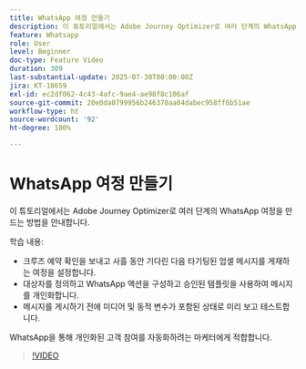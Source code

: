 ```yaml
---
title: WhatsApp 여정 만들기
description: 이 튜토리얼에서는 Adobe Journey Optimizer로 여러 단계의 WhatsApp 여정을 만드는 방법을 안내합니다.
feature: Whatsapp
role: User
level: Beginner
doc-type: Feature Video
duration: 309
last-substantial-update: 2025-07-30T00:00:00Z
jira: KT-18659
exl-id: ec2df062-4c43-4afc-9ae4-ae98f8c106af
source-git-commit: 20e0da0799956b246370aa04dabec958ff6b51ae
workflow-type: ht
source-wordcount: '92'
ht-degree: 100%

---
```


# WhatsApp 여정 만들기

이 튜토리얼에서는 Adobe Journey Optimizer로 여러 단계의 WhatsApp 여정을 만드는 방법을 안내합니다.

학습 내용:

* 크루즈 예약 확인을 보내고 사흘 동안 기다린 다음 타기팅된 업셀 메시지를 게재하는 여정을 설정합니다.
* 대상자를 정의하고 WhatsApp 액션을 구성하고 승인된 템플릿을 사용하여 메시지를 개인화합니다.
* 메시지를 게시하기 전에 미디어 및 동적 변수가 포함된 상태로 미리 보고 테스트합니다.

WhatsApp을 통해 개인화된 고객 참여를 자동화하려는 마케터에게 적합합니다.

>[!VIDEO](https://video.tv.adobe.com/v/3470282/?learn=on&enablevpops)
